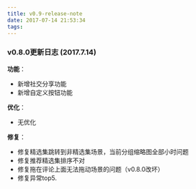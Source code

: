 ```yaml
---
title: v0.9-release-note
date: 2017-07-14 21:53:34
tags:
---
```


### v0.8.0更新日志 (2017.7.14)

**功能**：

* 新增社交分享功能
* 新增自定义按钮功能

**优化**：
    
* 无优化

**修复**：

* 修复精选集跳转到非精选集场景，当前分组缩略图全部小时问题
* 修复推荐精选集排序不对
* 修复拖在评论上面无法拖动场景的问题（v0.8.0改坏）
* 修复异常top5.
